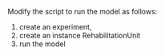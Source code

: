 Modify the script to run the model as follows:

1. create an experiment,
2. create an instance RehabilitationUnit
3. run the model